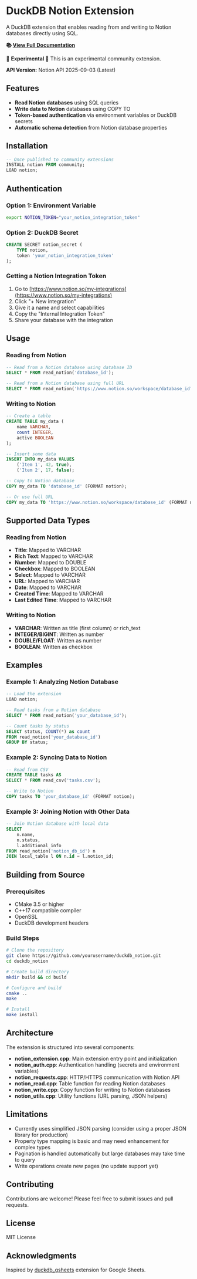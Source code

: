 # DuckDB Notion Extension

A DuckDB extension that enables reading from and writing to Notion databases directly using SQL.

**📚 [View Full Documentation](https://yourusername.github.io/duckdb_notion/)**

🚧 **Experimental** 🚧 This is an experimental community extension.

**API Version:** Notion API 2025-09-03 (Latest)

## Features

- **Read Notion databases** using SQL queries
- **Write data to Notion** databases using COPY TO
- **Token-based authentication** via environment variables or DuckDB secrets
- **Automatic schema detection** from Notion database properties

## Installation

```sql
-- Once published to community extensions
INSTALL notion FROM community;
LOAD notion;
```

## Authentication

### Option 1: Environment Variable

```bash
export NOTION_TOKEN="your_notion_integration_token"
```

### Option 2: DuckDB Secret

```sql
CREATE SECRET notion_secret (
    TYPE notion,
    token 'your_notion_integration_token'
);
```

### Getting a Notion Integration Token

1. Go to [https://www.notion.so/my-integrations](https://www.notion.so/my-integrations)
2. Click "+ New integration"
3. Give it a name and select capabilities
4. Copy the "Internal Integration Token"
5. Share your database with the integration

## Usage

### Reading from Notion

```sql
-- Read from a Notion database using database ID
SELECT * FROM read_notion('database_id');

-- Read from a Notion database using full URL
SELECT * FROM read_notion('https://www.notion.so/workspace/database_id?v=view_id');
```

### Writing to Notion

```sql
-- Create a table
CREATE TABLE my_data (
    name VARCHAR,
    count INTEGER,
    active BOOLEAN
);

-- Insert some data
INSERT INTO my_data VALUES
    ('Item 1', 42, true),
    ('Item 2', 17, false);

-- Copy to Notion database
COPY my_data TO 'database_id' (FORMAT notion);

-- Or use full URL
COPY my_data TO 'https://www.notion.so/workspace/database_id' (FORMAT notion);
```

## Supported Data Types

### Reading from Notion

- **Title**: Mapped to VARCHAR
- **Rich Text**: Mapped to VARCHAR
- **Number**: Mapped to DOUBLE
- **Checkbox**: Mapped to BOOLEAN
- **Select**: Mapped to VARCHAR
- **URL**: Mapped to VARCHAR
- **Date**: Mapped to VARCHAR
- **Created Time**: Mapped to VARCHAR
- **Last Edited Time**: Mapped to VARCHAR

### Writing to Notion

- **VARCHAR**: Written as title (first column) or rich_text
- **INTEGER/BIGINT**: Written as number
- **DOUBLE/FLOAT**: Written as number
- **BOOLEAN**: Written as checkbox

## Examples

### Example 1: Analyzing Notion Database

```sql
-- Load the extension
LOAD notion;

-- Read tasks from a Notion database
SELECT * FROM read_notion('your_database_id');

-- Count tasks by status
SELECT status, COUNT(*) as count
FROM read_notion('your_database_id')
GROUP BY status;
```

### Example 2: Syncing Data to Notion

```sql
-- Read from CSV
CREATE TABLE tasks AS
SELECT * FROM read_csv('tasks.csv');

-- Write to Notion
COPY tasks TO 'your_database_id' (FORMAT notion);
```

### Example 3: Joining Notion with Other Data

```sql
-- Join Notion database with local data
SELECT
    n.name,
    n.status,
    l.additional_info
FROM read_notion('notion_db_id') n
JOIN local_table l ON n.id = l.notion_id;
```

## Building from Source

### Prerequisites

- CMake 3.5 or higher
- C++17 compatible compiler
- OpenSSL
- DuckDB development headers

### Build Steps

```bash
# Clone the repository
git clone https://github.com/yourusername/duckdb_notion.git
cd duckdb_notion

# Create build directory
mkdir build && cd build

# Configure and build
cmake ..
make

# Install
make install
```

## Architecture

The extension is structured into several components:

- **notion_extension.cpp**: Main extension entry point and initialization
- **notion_auth.cpp**: Authentication handling (secrets and environment variables)
- **notion_requests.cpp**: HTTP/HTTPS communication with Notion API
- **notion_read.cpp**: Table function for reading Notion databases
- **notion_write.cpp**: Copy function for writing to Notion databases
- **notion_utils.cpp**: Utility functions (URL parsing, JSON helpers)

## Limitations

- Currently uses simplified JSON parsing (consider using a proper JSON library for production)
- Property type mapping is basic and may need enhancement for complex types
- Pagination is handled automatically but large databases may take time to query
- Write operations create new pages (no update support yet)

## Contributing

Contributions are welcome! Please feel free to submit issues and pull requests.

## License

MIT License

## Acknowledgments

Inspired by [duckdb_gsheets](https://github.com/evidence-dev/duckdb_gsheets) extension for Google Sheets.
